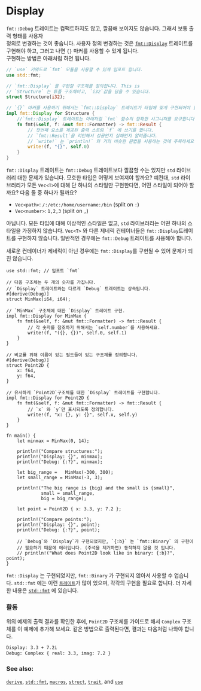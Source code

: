 # Display

`fmt::Debug` 트레이트는 컴팩트하지도 않고, 깔끔해 보이지도 않습니다. 그래서 보통 출력 형태를 사용자   
정의로 변경하는 것이 좋습니다. 사용자 정의 변경하는 것은 [`fmt::Display`][fmt] 트레이트를   
구현해야 하고, 그러고 나면 `{}` 마커를 사용할 수 있게 됩니다.  
구현하는 방법은 아래처럼 하면 됩니다.

```rust
// `use` 키워드로 `fmt` 모듈을 사용할 수 있게 임포트 합니다.
use std::fmt;

// `fmt::Display` 를 구현할 구조체를 정의합니다. This is
// `Structure` 는 튜플 구조체이고, `i32`값을 담을 수 있습니다.
struct Structure(i32);

// `{}` 마커를 사용하기 위해서는 `fmt::Display` 트레이트가 타입에 맞게 구현되어야 합니다.
impl fmt::Display for Structure {    
    //`fmt::Display` 트레이트는 아래처럼 `fmt` 함수의 정확한 시그니처를 요구합니다.
    fn fmt(&self, f: &mut fmt::Formatter) -> fmt::Result {        
        // 첫번째 요소를 제공된 출력 스트림 `f` 에 쓰기를 합니다. 
        // `fmt::Result`을 리턴해서 성공인지 실패인지 알려줍니다.
        // `write!` 는 `println!` 와 거의 비슷한 문법을 사용하는 것에 주목하세요.
        write!(f, "{}", self.0)
    }
}
```

`fmt::Display` 트레이트는 `fmt::Debug` 트레이트보다 깔끔할 수는 있지만
`std` 라이브러리 대한 문제가 있습니다. 모호한 타입은 어떻게 보여져야 할까요?
예컨대, `std` 라이브러리가 모든 `Vec<T>`에 대해 단 하나의 스타일만 구현한다면,
어떤 스타일이 되어야 할까요? 다음 둘 중 하나가 될까요?

* `Vec<path>`: `/:/etc:/home/username:/bin` (split on `:`)
* `Vec<number>`: `1,2,3` (split on `,`)

아닙니다. 모든 타입에 대해 이상적인 스타일은 없고, `std` 라이브러리는 어떤 하나의 스타일을 
가정하지 않습니다. 
`Vec<T>` 와 다른 제네릭 컨테이너들은 `fmt::Display`트레이트를 구현하지 않습니다.
일반적인 경우에는 `fmt::Debug` 트레이트를 사용해야 합니다.

새로운 컨테이너가 제네릭이 아닌 경우에는 `fmt::Display`를 구현될 수 있어 문제가 되진 않습니다.

```rust,editable
use std::fmt; // 임포트 `fmt`

// 다음 구조체는 두 개의 숫자를 가집니다. 
// `Display` 트레이트와는 다르게 `Debug` 트레이트는 상속됩니다.
#[derive(Debug)]
struct MinMax(i64, i64);

// `MinMax` 구조체에 대한 `Display` 트레이트 구현.
impl fmt::Display for MinMax {
    fn fmt(&self, f: &mut fmt::Formatter) -> fmt::Result {
        // 각 숫자를 참조하기 위해서는 `self.number`를 사용하세요.        
        write!(f, "({}, {})", self.0, self.1)
    }
}

// 비교를 위해 이름이 있는 필드들이 있는 구조체를 정의합니다.
#[derive(Debug)]
struct Point2D {
    x: f64,
    y: f64,
}

// 유사하게 `Point2D`구조체를 대한 `Display` 트레이트를 구현합니다.
impl fmt::Display for Point2D {
    fn fmt(&self, f: &mut fmt::Formatter) -> fmt::Result {
        // `x` 와 `y`만 표시되도록 정의합니다.
        write!(f, "x: {}, y: {}", self.x, self.y)
    }
}

fn main() {
    let minmax = MinMax(0, 14);

    println!("Compare structures:");
    println!("Display: {}", minmax);
    println!("Debug: {:?}", minmax);

    let big_range =   MinMax(-300, 300);
    let small_range = MinMax(-3, 3);

    println!("The big range is {big} and the small is {small}",
             small = small_range,
             big = big_range);

    let point = Point2D { x: 3.3, y: 7.2 };

    println!("Compare points:");
    println!("Display: {}", point);
    println!("Debug: {:?}", point);

    // `Debug`와 `Display`가 구현되었지만, `{:b}` 는 `fmt::Binary` 의 구현이 
    // 필요하기 때문에 에러입니다. (주석을 제거하면) 동작하지 않을 것 입니다.
    // println!("What does Point2D look like in binary: {:b}?", point);
}
```

`fmt::Display` 는 구현되었지만, `fmt::Binary` 가 구현되지 않아서 사용할 수 업습니다.
`std::fmt` 에는 이런 [`트레이트`][traits]가 많이 있으며, 각각의 구현을 필요로 합니다.
더 자세한 내용은 [`std::fmt`][fmt] 에 있습니다.

### 활동

위의 예제의 출력 결과를 확인한 후에, `Point2D` 구조체를 가이드로 해서 `Complex` 구조체를 
이 예제에 추가해 보세요. 같은 방법으로 출력된다면, 결과는 다음처럼 나와야 합니다.

```txt
Display: 3.3 + 7.2i
Debug: Complex { real: 3.3, imag: 7.2 }
```

### See also:

[`derive`][derive], [`std::fmt`][fmt], [`macros`][macros], [`struct`][structs],
[`trait`][traits], and [`use`][use]

[derive]: ../../trait/derive.md
[fmt]: https://doc.rust-lang.org/std/fmt/
[macros]: ../../macros.md
[structs]: ../../custom_types/structs.md
[traits]: https://doc.rust-lang.org/std/fmt/#formatting-traits
[use]: ../../mod/use.md
